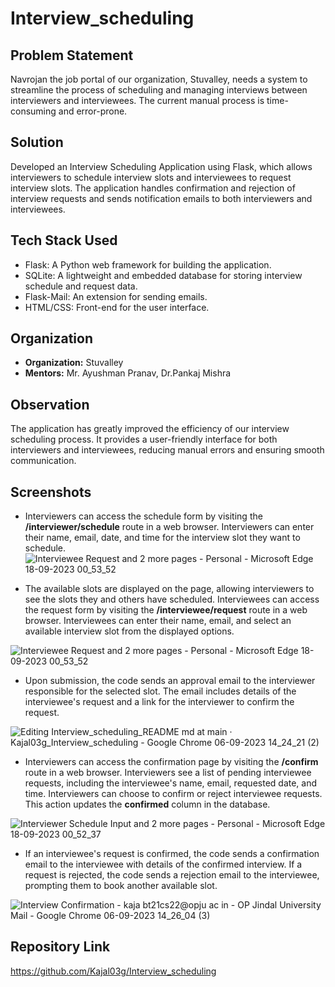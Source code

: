 # Interview_scheduling

## Problem Statement

Navrojan the job portal of our organization, Stuvalley, needs a system to streamline the process of scheduling and managing interviews between interviewers and interviewees. The current manual process is time-consuming and error-prone.

## Solution

Developed an Interview Scheduling Application using Flask, which allows interviewers to schedule interview slots and interviewees to request interview slots. The application handles confirmation and rejection of interview requests and sends notification emails to both interviewers and interviewees.

## Tech Stack Used

- Flask: A Python web framework for building the application.
- SQLite: A lightweight and embedded database for storing interview schedule and request data.
- Flask-Mail: An extension for sending emails.
- HTML/CSS: Front-end for the user interface.

## Organization

- **Organization:** Stuvalley
- **Mentors:** Mr. Ayushman Pranav, Dr.Pankaj Mishra

## Observation

The application has greatly improved the efficiency of our interview scheduling process. It provides a user-friendly interface for both interviewers and interviewees, reducing manual errors and ensuring smooth communication.

## Screenshots
- Interviewers can access the schedule form by visiting the **/interviewer/schedule** route in a web browser. Interviewers can enter their name, email, date, and time for the interview slot they want to schedule.
  ![Interviewee Request and 2 more pages - Personal - Microsoft​ Edge 18-09-2023 00_53_52](https://github.com/Kajal03g/Interview_scheduling/assets/120003423/0c6b08b7-fcd7-48eb-929c-77bc40cebfab)

- The available slots are displayed on the page, allowing interviewers to see the slots they and others have scheduled. Interviewees can access the request form by visiting the **/interviewee/request** route in a web browser. Interviewees can enter their name, email, and select an available interview slot from the displayed options.

![Interviewee Request and 2 more pages - Personal - Microsoft​ Edge 18-09-2023 00_53_52](https://github.com/Kajal03g/Interview_scheduling/assets/120003423/556432bb-dc1e-49bc-81c1-0ef4b209fdc0)


- Upon submission, the code sends an approval email to the interviewer responsible for the selected slot. The email includes details of the interviewee's request and a link for the interviewer to confirm the request.

![Editing Interview_scheduling_README md at main · Kajal03g_Interview_scheduling - Google Chrome 06-09-2023 14_24_21 (2)](https://github.com/Kajal03g/Interview_scheduling/assets/120003423/9b9b1e30-24c5-450b-aa38-5bca4969d30f)

- Interviewers can access the confirmation page by visiting the **/confirm** route in a web browser. Interviewers see a list of pending interviewee requests, including the interviewee's name, email, requested date, and time. Interviewers can choose to confirm or reject interviewee requests. This action updates the **confirmed** column in the database.

![Interviewer Schedule Input and 2 more pages - Personal - Microsoft​ Edge 18-09-2023 00_52_37](https://github.com/Kajal03g/Interview_scheduling/assets/120003423/dccd331e-d030-4069-a01a-6191ffd29dd2)

- If an interviewee's request is confirmed, the code sends a confirmation email to the interviewee with details of the confirmed interview.
If a request is rejected, the code sends a rejection email to the interviewee, prompting them to book another available slot.

![Interview Confirmation - kaja bt21cs22@opju ac in - OP Jindal University Mail - Google Chrome 06-09-2023 14_26_04 (3)](https://github.com/Kajal03g/Interview_scheduling/assets/120003423/c073521a-f2c5-4f9e-934c-08e27fc38135)



## Repository Link

https://github.com/Kajal03g/Interview_scheduling

